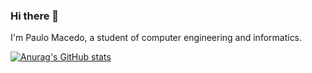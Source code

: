 ### Hi there 👋

I'm Paulo Macedo, a student of computer engineering and informatics.  

[![Anurag's GitHub stats](https://github-readme-stats.vercel.app/api?username=PauloMaced0)](https://github.com/anuraghazra/github-readme-stats)
